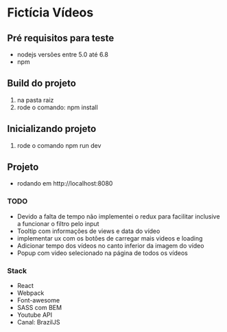 # Fictícia Vídeos

## Pré requisitos para teste

- nodejs versões entre 5.0 até 6.8
- npm

## Build do projeto

1. na pasta raiz
2. rode o comando: npm install

## Inicializando projeto

1. rode o comando npm run dev

## Projeto

- rodando em http://localhost:8080

### TODO

- Devido a falta de tempo não implementei o redux para facilitar inclusive a funcionar o filtro pelo input
- Tooltip com informações de views e data do vídeo
- implementar ux com os botões de carregar mais videos e loading
- Adicionar tempo dos vídeos no canto inferior da imagem do vídeo
- Popup com video selecionado na página de todos os vídeos

### Stack
- React
- Webpack
- Font-awesome
- SASS com BEM
- Youtube API
- Canal: BrazilJS
